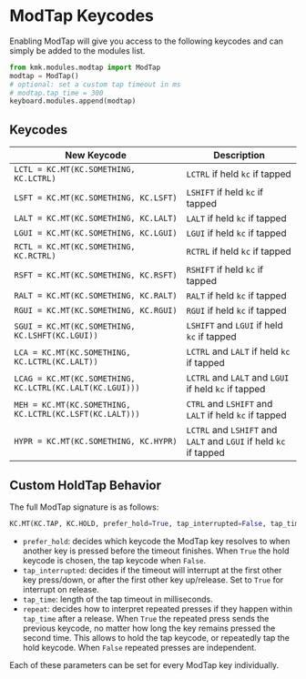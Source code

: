 # ModTap Keycodes
Enabling ModTap will give you access to the following keycodes and can simply be
added to the modules list.

```python
from kmk.modules.modtap import ModTap
modtap = ModTap()
# optional: set a custom tap timeout in ms
# modtap.tap_time = 300
keyboard.modules.append(modtap)
```

## Keycodes

|New Keycode                                              | Description                                                     |
|---------------------------------------------------------|-----------------------------------------------------------------|
|`LCTL = KC.MT(KC.SOMETHING, KC.LCTRL)`                   |`LCTRL` if held `kc` if tapped                                   |
|`LSFT = KC.MT(KC.SOMETHING, KC.LSFT)`                    |`LSHIFT` if held `kc` if tapped                                  |
|`LALT = KC.MT(KC.SOMETHING, KC.LALT)`                    |`LALT` if held `kc` if tapped                                    |
|`LGUI = KC.MT(KC.SOMETHING, KC.LGUI)`                    |`LGUI` if held `kc` if tapped                                    |
|`RCTL = KC.MT(KC.SOMETHING, KC.RCTRL)`                   |`RCTRL` if held `kc` if tapped                                   |
|`RSFT = KC.MT(KC.SOMETHING, KC.RSFT)`                    |`RSHIFT` if held `kc` if tapped                                  |
|`RALT = KC.MT(KC.SOMETHING, KC.RALT)`                    |`RALT` if held `kc` if tapped                                    |
|`RGUI = KC.MT(KC.SOMETHING, KC.RGUI)`                    |`RGUI` if held `kc` if tapped                                    |
|`SGUI = KC.MT(KC.SOMETHING, KC.LSHFT(KC.LGUI))`          |`LSHIFT` and `LGUI` if held `kc` if tapped                       |
|`LCA = KC.MT(KC.SOMETHING, KC.LCTRL(KC.LALT))`           |`LCTRL` and `LALT` if held `kc` if tapped                        |
|`LCAG = KC.MT(KC.SOMETHING, KC.LCTRL(KC.LALT(KC.LGUI)))` |`LCTRL` and `LALT` and `LGUI` if held `kc` if tapped             |
|`MEH = KC.MT(KC.SOMETHING, KC.LCTRL(KC.LSFT(KC.LALT)))`  |`CTRL` and `LSHIFT` and `LALT` if held `kc` if tapped            |
|`HYPR = KC.MT(KC.SOMETHING, KC.HYPR)`                    |`LCTRL` and `LSHIFT` and `LALT` and `LGUI` if held `kc` if tapped|

## Custom HoldTap Behavior
The full ModTap signature is as follows:
```python
KC.MT(KC.TAP, KC.HOLD, prefer_hold=True, tap_interrupted=False, tap_time=None, repeat=False)
```
* `prefer_hold`: decides which keycode the ModTap key resolves to when another
  key is pressed before the timeout finishes. When `True` the hold keycode is
  chosen, the tap keycode when `False`.
* `tap_interrupted`: decides if the timeout will interrupt at the first other
  key press/down, or after the first other key up/release. Set to `True` for
  interrupt on release.
* `tap_time`: length of the tap timeout in milliseconds.
* `repeat`: decides how to interpret repeated presses if they happen within
  `tap_time` after a release.
  When `True` the repeated press sends the previous keycode, no matter
  how long the key remains pressed the second time.
  This allows to hold the tap keycode, or repeatedly tap the hold keycode.
  When `False` repeated presses are independent.

Each of these parameters can be set for every ModTap key individually.
